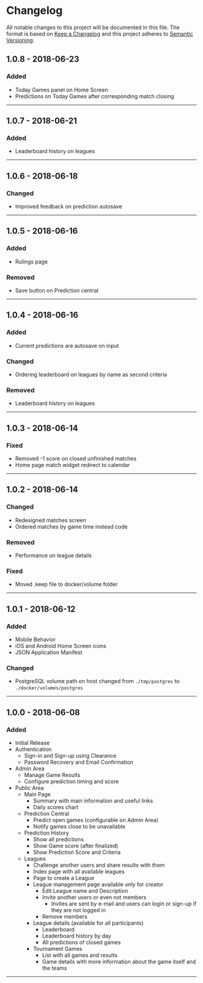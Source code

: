 # Changelog
All notable changes to this project will be documented in this file.
The format is based on [Keep a Changelog](http://keepachangelog.com/en/1.0.0/)
and this project adheres to [Semantic Versioning](http://semver.org/spec/v2.0.0.html).

## 1.0.8 - 2018-06-23

### Added
- Today Games panel on Home Screen
- Predictions on Today Games after corresponding match closing

---
## 1.0.7 - 2018-06-21

### Added
- Leaderboard history on leagues

---
## 1.0.6 - 2018-06-18

### Changed
- Improved feedback on prediction autosave

---
## 1.0.5 - 2018-06-16

### Added
- Rulings page

### Removed
- Save button on Prediction central

---
## 1.0.4 - 2018-06-16

### Added
- Current predictions are autosave on input

### Changed
- Ordering leaderboard on leagues by name as second criteria

### Removed
- Leaderboard history on leagues

---
## 1.0.3 - 2018-06-14

### Fixed

- Removed -1 score on closed unfinished matches
- Home page match widget redirect to calendar

---
## 1.0.2 - 2018-06-14

### Changed
- Redesigned matches screen
- Ordered matches by game time instead code

### Removed
- Performance on league details

### Fixed
- Moved .keep file to docker/volume folder

---
## 1.0.1 - 2018-06-12

### Added
- Mobile Behavior
- iOS and Android Home Screen icons
- JSON Application Manifest

### Changed
- PostgreSQL volume path on host changed from `./tmp/postgres` to `./docker/volumes/postgres`
---
## 1.0.0 - 2018-06-08

### Added
- Initial Release
- Authentication
  - Sign-in and Sign-up using Clearance
  - Password Recovery and Email Confirmation
- Admin Area
  - Manage Game Results
  - Configure prediction timing and score
- Public Area
  - Main Page
    - Summary with main information and useful links
    - Daily scores chart
  - Prediction Central
    - Predict open games (configurable on Admin Area)
    - Notify games close to be unavailable
  - Prediction History
    - Show all predictions
    - Show Game score (after finalized)
    - Show Prediction Score and Criteria
  - Leagues
    - Challenge another users and share results with them
    - Index page with all available leagues
    - Page to create a League
    - League management page available only for creator
      - Edit League name and Description
      - Invite another users or even not members
        - Invites are sent by e-mail and users can login or sign-up if they are not logged in
      - Remove members
    - League details (available for all participants)
      - Leaderboard
      - Leaderboard history by day
      - All predictions of closed games
    - Tournament Games
      - List with all games and results
      - Game details with more information about the game itself and the teams

---
